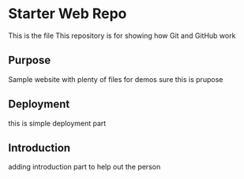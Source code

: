 # Starter Web Repo
This is the file
This repository is for showing how Git and GitHub work

## Purpose

Sample website with plenty of files for demos
sure this is prupose
## Deployment
this is simple deployment part 
## Introduction
adding introduction  part to help out the person